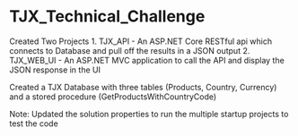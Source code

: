 # TJX_Technical_Challenge


Created Two Projects
	1. TJX_API - An ASP.NET Core RESTful api which connects to Database and pull off the results in a JSON output
	2. TJX_WEB_UI - An ASP.NET MVC application to call the API and display the JSON response in the UI
	
Created a TJX Database with three tables (Products, Country, Currency) and a stored procedure (GetProductsWithCountryCode)


Note: Updated the solution properties to run the multiple startup projects to test the code
